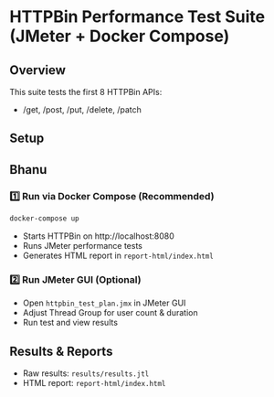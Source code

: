 # HTTPBin Performance Test Suite (JMeter + Docker Compose)

## Overview
This suite tests the first 8 HTTPBin APIs:
- /get, /post, /put, /delete, /patch

## Setup
## Bhanu

### 1️⃣ Run via Docker Compose (Recommended)
```bash
docker-compose up
```
- Starts HTTPBin on http://localhost:8080
- Runs JMeter performance tests
- Generates HTML report in `report-html/index.html`

### 2️⃣ Run JMeter GUI (Optional)
- Open `httpbin_test_plan.jmx` in JMeter GUI
- Adjust Thread Group for user count & duration
- Run test and view results

## Results & Reports
- Raw results: `results/results.jtl`
- HTML report: `report-html/index.html`
